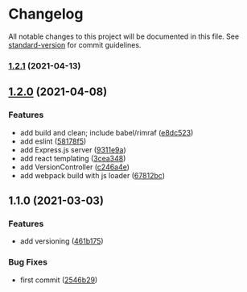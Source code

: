 # Changelog

All notable changes to this project will be documented in this file. See [standard-version](https://github.com/conventional-changelog/standard-version) for commit guidelines.

### [1.2.1](https://github.com/wingedearth/clientbase/compare/v1.2.0...v1.2.1) (2021-04-13)

## [1.2.0](https://github.com/wingedearth/clientbase/compare/v1.1.0...v1.2.0) (2021-04-08)


### Features

* add build and clean; include babel/rimraf ([e8dc523](https://github.com/wingedearth/clientbase/commit/e8dc5237e0f968a36af239ca539d6c4f3ec44c90))
* add eslint ([58178f5](https://github.com/wingedearth/clientbase/commit/58178f5a0e23ee2d760c8a5710a6190835d077fd))
* add Express.js server ([9311e9a](https://github.com/wingedearth/clientbase/commit/9311e9a6b19511d1503536c5959fb0dd84b34105))
* add react templating ([3cea348](https://github.com/wingedearth/clientbase/commit/3cea3483d21661af3190f3e51d10414106ccaa79))
* add VersionController ([c246a4e](https://github.com/wingedearth/clientbase/commit/c246a4e3b01c333fcde5468dc357252c794a0c68))
* add webpack build with js loader ([67812bc](https://github.com/wingedearth/clientbase/commit/67812bcb7fe4f5e9ffc91b868f0aae0f60d7e60c))

## 1.1.0 (2021-03-03)


### Features

* add versioning ([461b175](https://github.com/wingedearth/clientbase/commit/461b175489d09fd129e2080ef5921bd21296fa23))


### Bug Fixes

* first commit ([2546b29](https://github.com/wingedearth/clientbase/commit/2546b29edf7371974914baa3e3f7a06dcb55abc8))
